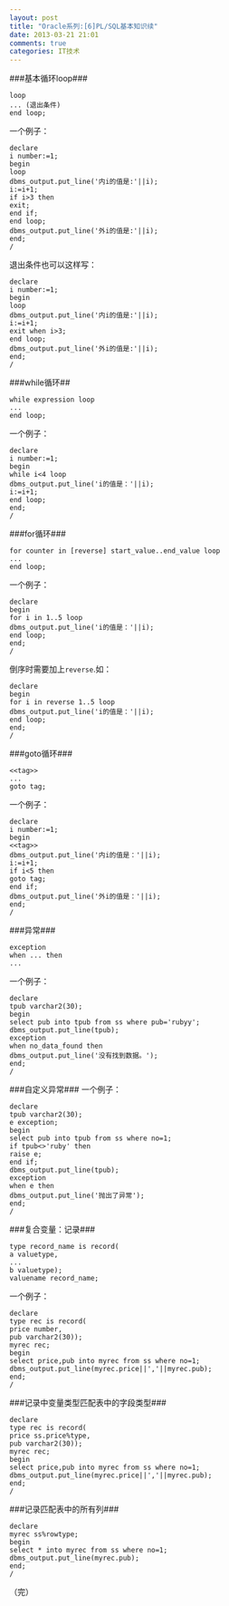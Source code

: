 ```yaml
---
layout: post
title: "Oracle系列:[6]PL/SQL基本知识续"
date: 2013-03-21 21:01
comments: true
categories: IT技术
---
```

###基本循环loop###
```
loop
... (退出条件)
end loop;
```
一个例子：
```
declare
i number:=1;
begin
loop
dbms_output.put_line('内i的值是:'||i);
i:=i+1;
if i>3 then
exit;
end if;
end loop;
dbms_output.put_line('外i的值是:'||i);
end;
/
```

<!-- more -->

退出条件也可以这样写：
```
declare
i number:=1;
begin
loop
dbms_output.put_line('内i的值是:'||i);
i:=i+1;
exit when i>3;
end loop;
dbms_output.put_line('外i的值是:'||i);
end;
/
```
###while循环##
```
while expression loop
...
end loop;
```
一个例子：
```
declare
i number:=1;
begin
while i<4 loop
dbms_output.put_line('i的值是：'||i);
i:=i+1;
end loop;
end;
/
```
###for循环###
```
for counter in [reverse] start_value..end_value loop
...
end loop;
```
一个例子：
```
declare
begin
for i in 1..5 loop
dbms_output.put_line('i的值是：'||i);
end loop;
end;
/
```
倒序时需要加上`reverse`.如：
```
declare
begin
for i in reverse 1..5 loop
dbms_output.put_line('i的值是：'||i);
end loop;
end;
/
```
###goto循环###
```
<<tag>>
...
goto tag;
```
一个例子：
```
declare
i number:=1;
begin
<<tag>>
dbms_output.put_line('内i的值是：'||i);
i:=i+1;
if i<5 then
goto tag;
end if;
dbms_output.put_line('外i的值是：'||i);
end;
/
```
###异常###
```
exception
when ... then
...
```
一个例子：
```
declare
tpub varchar2(30);
begin
select pub into tpub from ss where pub='rubyy';
dbms_output.put_line(tpub);
exception
when no_data_found then
dbms_output.put_line('没有找到数据。');
end;
/
```
###自定义异常###
一个例子：
```
declare
tpub varchar2(30);
e exception;
begin
select pub into tpub from ss where no=1;
if tpub<>'ruby' then
raise e;
end if;
dbms_output.put_line(tpub);
exception
when e then
dbms_output.put_line('抛出了异常');
end;
/
```
###复合变量：记录###
```
type record_name is record(
a valuetype,
...
b valuetype);
valuename record_name;
```
一个例子：
```
declare
type rec is record(
price number,
pub varchar2(30));
myrec rec;
begin
select price,pub into myrec from ss where no=1;
dbms_output.put_line(myrec.price||','||myrec.pub);
end;
/
```
###记录中变量类型匹配表中的字段类型###
```
declare
type rec is record(
price ss.price%type,
pub varchar2(30));
myrec rec;
begin
select price,pub into myrec from ss where no=1;
dbms_output.put_line(myrec.price||','||myrec.pub);
end;
/
```
###记录匹配表中的所有列###
```
declare
myrec ss%rowtype;
begin
select * into myrec from ss where no=1;
dbms_output.put_line(myrec.pub);
end;
/
```

（完）
